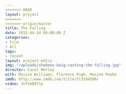 ```yaml
---
<<<<<<< HEAD
layout: project
=======
>>>>>>> origin/master
title: The Falling
date: 2015-04-24 00:00:00 Z
categories:
- Film
- All
tags:
- recent
layout: project-entry
img: "/uploads/shaheen-baig-casting-the-falling.jpg"
director: Carol Morley
with: Maisie Williams, Florence Pugh, Maxine Peake
imdb: http://www.imdb.com/title/tt3294200/
video: 3nftm89ltp
---
```


